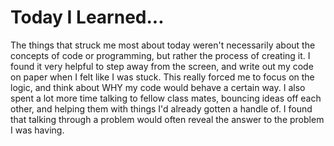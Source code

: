 # Today I Learned...

The things that struck me most about today weren't necessarily about the concepts of
code or programming, but rather the process of creating it. I found it very helpful to step away
from the screen, and write out my code on paper when I felt like I was stuck. This really
forced me to focus on the logic, and think about WHY my code would behave a certain way. I also
spent a lot more time talking to fellow class mates, bouncing ideas off each other, and helping them with things I'd already gotten a handle of. I found that talking through a problem would often reveal the answer to the problem I was having. 
